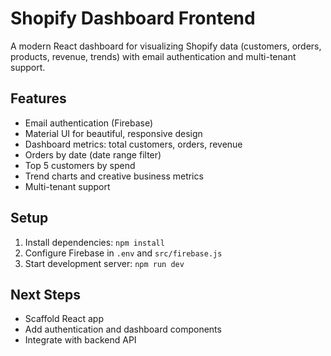 # Shopify Dashboard Frontend

A modern React dashboard for visualizing Shopify data (customers, orders, products, revenue, trends) with email authentication and multi-tenant support.

## Features
- Email authentication (Firebase)
- Material UI for beautiful, responsive design
- Dashboard metrics: total customers, orders, revenue
- Orders by date (date range filter)
- Top 5 customers by spend
- Trend charts and creative business metrics
- Multi-tenant support

## Setup
1. Install dependencies: `npm install`
2. Configure Firebase in `.env` and `src/firebase.js`
3. Start development server: `npm run dev`

## Next Steps
- Scaffold React app
- Add authentication and dashboard components
- Integrate with backend API
